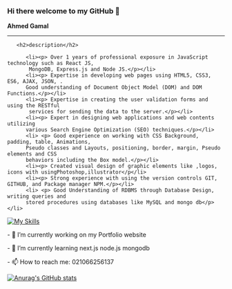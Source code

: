 ### Hi there welcome to my GitHub 👋

**Ahmed Gamal**

   <hr/>

       <h2>description</h2>
      
          <li><p> Over 1 years of professional exposure in JavaScript technology such as React JS, 
           MongoDB, Express.js and Node JS.</p></li>
          <li><p> Expertise in developing web pages using HTML5, CSS3,  ES6, AJAX, JSON, . 
          Good understanding of Document Object Model (DOM) and DOM Functions.</p></li>
          <li><p> Expertise in creating the user validation forms and using the RESTful
           services for sending the data to the server.</p></li>
          <li><p> Expert in designing web applications and web contents utilizing 
          various Search Engine Optimization (SEO) techniques.</p></li>
          <li> <p> Good experience on working with CSS Background, padding, table, Animations, 
          Pseudo classes and Layouts, positioning, border, margin, Pseudo elements and CSS 
          behaviors including the Box model.</p></li>
          <li><p> Created visual design of graphic elements like ,logos, icons with usingPhotoshop,illustrator</p</li>
          <li><p> Strong experience with using the version controls GIT, GITHUB, and Package manager NPM.</p></li>
          <li> <p> Good Understanding of RDBMS through Database Design, writing queries and 
          stored procedures using databases like MySQL and mongo db</p></li>
        
         
 
    
[![My Skills](https://skills.thijs.gg/icons?i=js,nodejs,react,mongodb,mysql,nextjs,html,css,git,docker)](https://skills.thijs.gg)


<p>- 🔭 I’m currently working on my Portfolio website</p>
<p>- 🌱 I’m currently learning next.js node.js mongodb</p>
<p>- 📫 How to reach me: 021066256137</p>

[![Anurag's GitHub stats](https://github-readme-stats.vercel.app/api?username=Ahmed-Gamal-Jimmy&show_icons=true&theme=radical)](https://github.com/anuraghazra/github-readme-stats)
